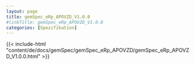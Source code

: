 ```yaml
---
layout: page
title: gemSpec_eRp_APOVZD_V1.0.0
#linkTitle: gemSpec_eRp_APOVZD_V1.0.0
categories: [Spezifikation]
---
```

{{< include-html "content/de/docs/gemSpec/gemSpec_eRp_APOVZD/gemSpec_eRp_APOVZD_V1.0.0.html" >}}